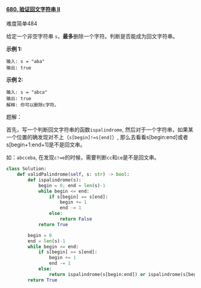 #### [680. 验证回文字符串 Ⅱ](https://leetcode-cn.com/problems/valid-palindrome-ii/)

难度简单484

给定一个非空字符串 `s`，**最多**删除一个字符。判断是否能成为回文字符串。

 

**示例 1:**

```
输入: s = "aba"
输出: true
```

**示例 2:**

```
输入: s = "abca"
输出: true
解释: 你可以删除c字符。
```

题解：

首先，写一个判断回文字符串的函数`ispalindrome`, 然后对于一个字符串，如果某一个位置的确发现对不上（`s[begin]!=s[end]`）, 那么去看看s[begin:end]或者s[begin+1:end+1]是不是回文串。

如：`abcceba`, 在发现`c!=e`的时候，需要判断`cc`和`ce`是不是回文串。

```python
class Solution:
    def validPalindrome(self, s: str) -> bool:
        def ispalindrome(s):
            begin = 0; end = len(s)-1
            while begin <= end:
                if s[begin] == s[end]:
                    begin += 1
                    end -= 1
                else:
                    return False
            return True

        begin = 0
        end = len(s)-1
        while begin <= end:
            if s[begin] == s[end]:
                begin += 1
                end -= 1
            else:
                return ispalindrome(s[begin:end]) or ispalindrome(s[begin+1:end+1])
        return True
```

